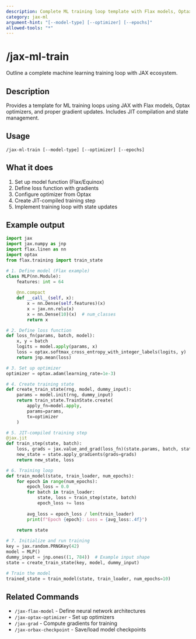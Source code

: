 ```yaml
---
description: Complete ML training loop template with Flax models, Optax optimizers, and JIT compilation
category: jax-ml
argument-hint: "[--model-type] [--optimizer] [--epochs]"
allowed-tools: "*"
---
```


# /jax-ml-train

Outline a complete machine learning training loop with JAX ecosystem.

## Description

Provides a template for ML training loops using JAX with Flax models, Optax optimizers, and proper gradient updates. Includes JIT compilation and state management.

## Usage

```
/jax-ml-train [--model-type] [--optimizer] [--epochs]
```

## What it does

1. Set up model function (Flax/Equinox)
2. Define loss function with gradients
3. Configure optimizer from Optax
4. Create JIT-compiled training step
5. Implement training loop with state updates

## Example output

```python
import jax
import jax.numpy as jnp
import flax.linen as nn
import optax
from flax.training import train_state

# 1. Define model (Flax example)
class MLP(nn.Module):
    features: int = 64
    
    @nn.compact
    def __call__(self, x):
        x = nn.Dense(self.features)(x)
        x = jax.nn.relu(x)
        x = nn.Dense(10)(x)  # num_classes
        return x

# 2. Define loss function
def loss_fn(params, batch, model):
    x, y = batch
    logits = model.apply(params, x)
    loss = optax.softmax_cross_entropy_with_integer_labels(logits, y)
    return jnp.mean(loss)

# 3. Set up optimizer
optimizer = optax.adam(learning_rate=1e-3)

# 4. Create training state
def create_train_state(rng, model, dummy_input):
    params = model.init(rng, dummy_input)
    return train_state.TrainState.create(
        apply_fn=model.apply,
        params=params,
        tx=optimizer
    )

# 5. JIT-compiled training step
@jax.jit
def train_step(state, batch):
    loss, grads = jax.value_and_grad(loss_fn)(state.params, batch, state.apply_fn)
    new_state = state.apply_gradients(grads=grads)
    return new_state, loss

# 6. Training loop
def train_model(state, train_loader, num_epochs):
    for epoch in range(num_epochs):
        epoch_loss = 0.0
        for batch in train_loader:
            state, loss = train_step(state, batch)
            epoch_loss += loss
        
        avg_loss = epoch_loss / len(train_loader)
        print(f"Epoch {epoch}: Loss = {avg_loss:.4f}")
    
    return state

# 7. Initialize and run training
key = jax.random.PRNGKey(42)
model = MLP()
dummy_input = jnp.ones((1, 784))  # Example input shape
state = create_train_state(key, model, dummy_input)

# Train the model
trained_state = train_model(state, train_loader, num_epochs=10)
```

## Related Commands

- `/jax-flax-model` - Define neural network architectures
- `/jax-optax-optimizer` - Set up optimizers
- `/jax-grad` - Compute gradients for training
- `/jax-orbax-checkpoint` - Save/load model checkpoints